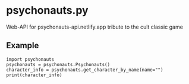 # psychonauts.py
Web-API for psychonauts-api.netlify.app tribute to the cult classic game

## Example
```python3
import psychonauts
psychonauts = psychonauts.Psychonauts()
character_info = psychonauts.get_character_by_name(name="")
print(character_info)
```
